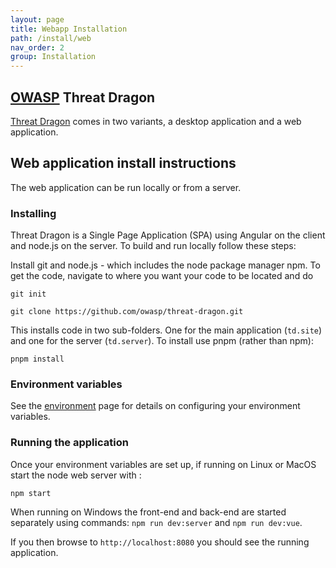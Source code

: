 ```yaml
---
layout: page
title: Webapp Installation
path: /install/web
nav_order: 2
group: Installation
---
```



## [OWASP](https://www.owasp.org) Threat Dragon

[Threat Dragon](http://owasp.org/www-project-threat-dragon) comes in two variants, a desktop application and a web application.

## Web application install instructions
The web application can be run locally or from a server.

### Installing

Threat Dragon is a Single Page Application (SPA) using Angular on the client and node.js on the server. To build and run locally follow these steps:

Install git and node.js - which includes the node package manager npm. To get the code, navigate to where you want your code to be located and do

`git init`

`git clone https://github.com/owasp/threat-dragon.git`

This installs code in two sub-folders. One for the main application (`td.site`) and one for the server (`td.server`).
To install use pnpm (rather than npm):

`pnpm install`

### Environment variables

See the [environment](development/env) page for details on configuring your environment variables.

### Running the application

Once your environment variables are set up, if running on Linux or MacOS start the node web server with :

`npm start`

When running on Windows the front-end and back-end are started separately using commands: `npm run dev:server` and `npm run dev:vue`.

If you then browse to `http://localhost:8080` you should see the running application.
